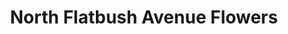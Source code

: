 ---
title: "North Flatbush Avenue Flowers"
url: /brooklyn/north-flatbush-avenue-flowers/
shop: florist
---